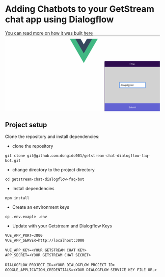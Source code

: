 # Adding Chatbots to your GetStream chat app using Dialogflow

You can read more on how it was built [here](https://getstream.io/blog/adding-chatbots-to-your-stream-chat-app-using-googles-dialogflow/)
![Sample working app](./screenshots/app.gif "Sample working app")

## Project setup
Clone the repository and install dependencies:

- clone the repository
```
git clone git@github.com:dongido001/getstream-chat-dialogflow-faq-bot.git
```

- change directory to the project directory
```
cd getstream-chat-dialogflow-faq-bot
```

- Install dependencies
```
npm install
```

- Create an environment keys

```
cp .env.exaple .env
```

- Update with your Getstream and Dialogflow Keys

```
VUE_APP_PORT=3000
VUE_APP_SERVER=http://localhost:3000

VUE_APP_KEY=<YOUR GETSTREAM CHAT KEY>
APP_SECRET=<YOUR GETSTREAM CHAT SECRET>

DIALOGFLOW_PROJECT_ID=<YOUR DIALOGFLOW PROJECT ID>
GOOGLE_APPLICATION_CREDENTIALS=<YOUR DIALOGFLOW SERVICE KEY FILE URL>
```
